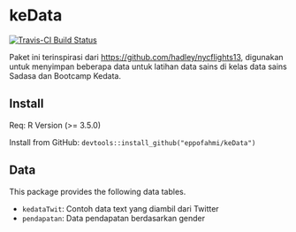 # keData

[![Travis-CI Build Status](https://travis-ci.org/eppofahmi/keData.svg?branch=master)](https://travis-ci.org/eppofahmi/keData)

Paket ini terinspirasi dari https://github.com/hadley/nycflights13, digunakan untuk menyimpan beberapa data untuk latihan data sains di kelas data sains Sadasa dan Bootcamp Kedata.

## Install 

Req: R Version (>= 3.5.0)

Install from GitHub: `devtools::install_github("eppofahmi/keData")`

## Data 

This package provides the following data tables.

* `kedataTwit`: Contoh data text yang diambil dari Twitter
* `pendapatan`: Data pendapatan berdasarkan gender
